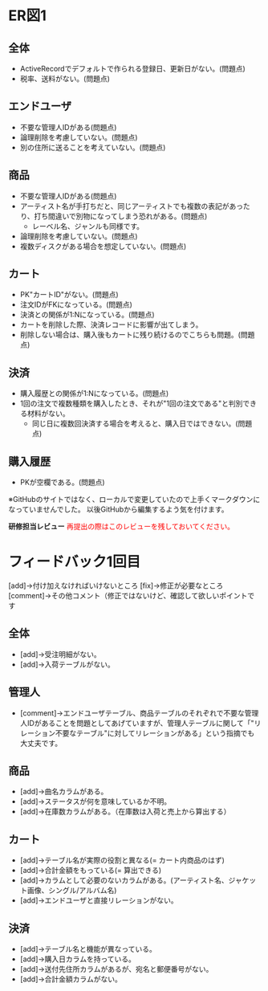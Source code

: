 # ER図1
## 全体
- ActiveRecordでデフォルトで作られる登録日、更新日がない。(問題点)
- 税率、送料がない。(問題点)


## エンドユーザ
- 不要な管理人IDがある(問題点)
- 論理削除を考慮していない。(問題点)
- 別の住所に送ることを考えていない。(問題点)

## 商品
- 不要な管理人IDがある(問題点)
- アーティスト名が手打ちだと、同じアーティストでも複数の表記があったり、打ち間違いで別物になってしまう恐れがある。(問題点)
  - レーベル名、ジャンルも同様です。
- 論理削除を考慮していない。(問題点)
- 複数ディスクがある場合を想定していない。(問題点)

## カート
- PK"カートID"がない。(問題点)
- 注文IDがFKになっている。(問題点)
- 決済との関係が1:Nになっている。(問題点)
- カートを削除した際、決済レコードに影響が出てしまう。
 - 削除しない場合は、購入後もカートに残り続けるのでこちらも問題。(問題点)

## 決済
- 購入履歴との関係が1:Nになっている。(問題点)
- 1回の注文で複数種類を購入したとき、それが"1回の注文である"と判別できる材料がない。
  - 同じ日に複数回決済する場合を考えると、購入日ではできない。(問題点)

## 購入履歴
- PKが空欄である。(問題点)

※GitHubのサイトではなく、ローカルで変更していたので上手くマークダウンになっていませんでした。
以後GitHubから編集するよう気を付けます。


**研修担当レビュー**
<font color="Red">再提出の際はこのレビューを残しておいてください。</font>
# フィードバック1回目
[add]→付け加えなければいけないところ
[fix]→修正が必要なところ
[comment]→その他コメント（修正ではないけど、確認して欲しいポイントです

## 全体
- [add]→受注明細がない。
- [add]→入荷テーブルがない。

## 管理人
- [comment]→エンドユーザテーブル、商品テーブルのそれぞれで不要な管理人IDがあることを問題としてあげていますが、管理人テーブルに関して「"リレーション不要なテーブル"に対してリレーションがある」という指摘でも大丈夫です。

## 商品
- [add]→曲名カラムがある。
- [add]→ステータスが何を意味しているか不明。
- [add]→在庫数カラムがある。（在庫数は入荷と売上から算出する）

## カート
- [add]→テーブル名が実際の役割と異なる(= カート内商品のはず)
- [add]→合計金額をもっている(= 算出できる)
- [add]→カラムとして必要のないカラムがある。(アーティスト名、ジャケット画像、シングル/アルバム名)
- [add]→エンドユーザと直接リレーションがない。

## 決済
- [add]→テーブル名と機能が異なっている。
- [add]→購入日カラムを持っている。
- [add]→送付先住所カラムがあるが、宛名と郵便番号がない。
- [add]→合計金額カラムがない。
